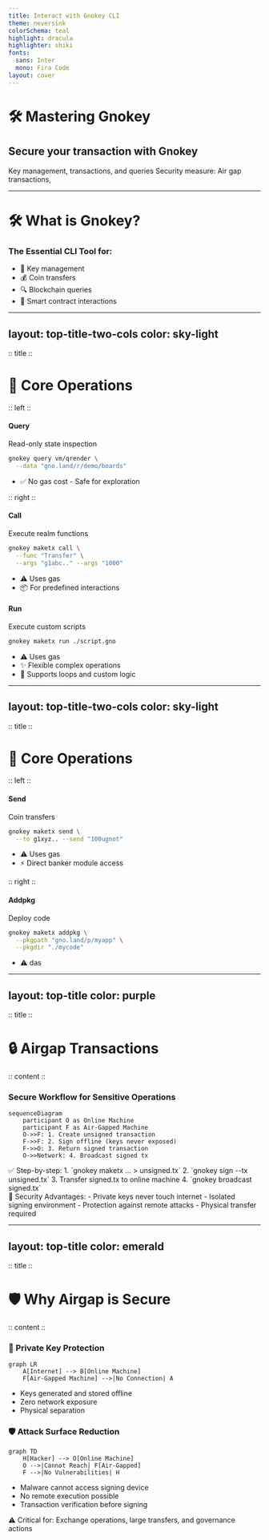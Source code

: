 ```yaml
---
title: Interact with Gnokey CLI
theme: neversink
colorSchema: teal
highlight: dracula
highlighter: shiki
fonts:
  sans: Inter
  mono: Fira Code
layout: cover
---
```



# 🛠️ Mastering Gnokey
## Secure your transaction with Gnokey

Key management, transactions, and queries
Security measure: Air gap transactions, 

<!--
Gnokey is the primary CLI tool for interacting with Gno chains
Handles key management, transaction signing, and querying
-->

---

# 🛠️ What is Gnokey?


### The Essential CLI Tool for:
- 🔑 Key management
- 💰 Coin transfers
- 🔍 Blockchain queries
- 📡 Smart contract interactions


---
layout: top-title-two-cols 
color: sky-light
---

:: title ::
# 📡 Core Operations
:: left ::


#### Query
Read-only state inspection  
```bash
gnokey query vm/qrender \
  --data "gno.land/r/demo/boards"
```

- ✅ No gas cost - Safe for exploration


:: right ::

#### Call
Execute realm functions  
```bash
gnokey maketx call \
  --func "Transfer" \
  --args "g1abc.." --args "1000"
```
<div class="ns-c-tight">

- ⚠️ Uses gas  
- 📦 For predefined interactions
</div>

#### Run
Execute custom scripts  
```bash
gnokey maketx run ./script.gno
```

<div class="ns-c-tight">

- ⚠️ Uses gas  
- ✨ Flexible complex operations  
- 🧪 Supports loops and custom logic
</div>

---
layout: top-title-two-cols 
color: sky-light
---

:: title ::
# 📡 Core Operations
:: left ::

#### Send
Coin transfers  
```bash
gnokey maketx send \
  --to g1xyz.. --send "100ugnot"
```

- ⚠️ Uses gas  
- ⚡️ Direct banker module access

:: right ::

#### Addpkg 
Deploy code
```bash
gnokey maketx addpkg \
  --pkgpath "gno.land/p/myapp" \
  --pkgdir "./mycode"
```

- ⚠️ das  


---
layout: top-title
color: purple
---

:: title ::
# 🔒 Airgap Transactions
:: content ::

### Secure Workflow for Sensitive Operations

```mermaid
sequenceDiagram
    participant O as Online Machine
    participant F as Air-Gapped Machine
    O->>F: 1. Create unsigned transaction
    F->>F: 2. Sign offline (keys never exposed)
    F->>O: 3. Return signed transaction
    O->>Network: 4. Broadcast signed tx
```

<div class="grid grid-cols-2 gap-4 mt-6">
<div class="bg-green-50 p-4 rounded border-l-4 border-green-400">
✅ Step-by-step:
1. `gnokey maketx ... > unsigned.tx`
2. `gnokey sign --tx unsigned.tx`
3. Transfer signed.tx to online machine
4. `gnokey broadcast signed.tx`
</div>

<div class="bg-purple-50 p-4 rounded border-l-4 border-purple-400">
🔐 Security Advantages:
- Private keys never touch internet
- Isolated signing environment
- Protection against remote attacks
- Physical transfer required
</div>
</div>

---
layout: top-title
color: emerald
---

:: title ::
# 🛡️ Why Airgap is Secure
:: content ::

<div class="grid grid-cols-2 gap-8">
<div>

### 🔐 Private Key Protection
```mermaid
graph LR
    A[Internet] --> B[Online Machine]
    F[Air-Gapped Machine] -->|No Connection| A
```
- Keys generated and stored offline
- Zero network exposure
- Physical separation
</div>

<div>

### 🛡️ Attack Surface Reduction
```mermaid
graph TD
    H[Hacker] --> O[Online Machine]
    O -->|Cannot Reach| F[Air-Gapped]
    F -->|No Vulnerabilities| H
```
- Malware cannot access signing device
- No remote execution possible
- Transaction verification before signing
</div>
</div>

<div class="mt-8 bg-amber-50 p-4 rounded border-l-4 border-amber-400">
⚠️ Critical for: Exchange operations, large transfers, and governance actions
</div>
